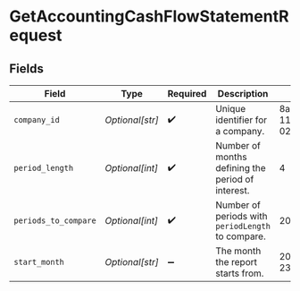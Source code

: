 # GetAccountingCashFlowStatementRequest


## Fields

| Field                                             | Type                                              | Required                                          | Description                                       | Example                                           |
| ------------------------------------------------- | ------------------------------------------------- | ------------------------------------------------- | ------------------------------------------------- | ------------------------------------------------- |
| `company_id`                                      | *Optional[str]*                                   | :heavy_check_mark:                                | Unique identifier for a company.                  | 8a210b68-6988-11ed-a1eb-0242ac120002              |
| `period_length`                                   | *Optional[int]*                                   | :heavy_check_mark:                                | Number of months defining the period of interest. | 4                                                 |
| `periods_to_compare`                              | *Optional[int]*                                   | :heavy_check_mark:                                | Number of periods with `periodLength` to compare. | 20                                                |
| `start_month`                                     | *Optional[str]*                                   | :heavy_minus_sign:                                | The month the report starts from.                 | 2022-10-23T00:00:00.000Z                          |
